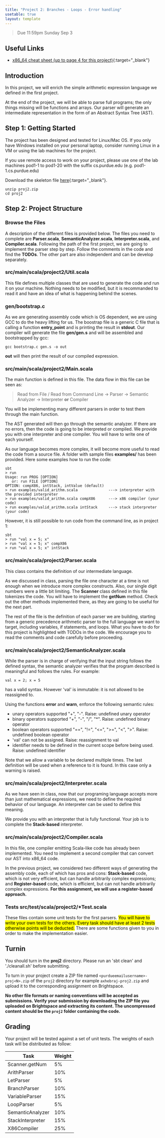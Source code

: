 ```yaml
---
title: "Project 2: Branches - Loops - Error handling"
usetable: true
layout: template
---
```


> Due 11:59pm Sunday Sep 3

## Useful Links

-   [x86_64 cheat sheet (up to page 4 for this
    project)](https://cs.brown.edu/courses/cs033/docs/guides/x64_cheatsheet.pdf){:target="_blank"}

## Introduction

In this project, we will enrich the simple arithmetic expression
language we defined in the first project.

At the end of the project, we will be able to parse full programs; the
only things missing will be functions and arrays. Our parser will
generate an intermediate representation in the form of an Abstract
Syntax Tree (AST).

## Step 1: Getting Started

The project has been designed and tested for Linux/Mac OS. If you only
have Windows installed on your personal laptop, consider running Linux
in a VM or using the lab machines for the project.

If you use remote access to work on your project, please use one of the
lab machines pod1-1 to pod1-20 with the suffix cs.purdue.edu (e.g.
pod1-1.cs.purdue.edu)

Download the skeleton file
[here](https://www.cs.purdue.edu/homes/jia137/cs502/proj2.zip){:target="_blank"}.

    unzip proj2.zip
    cd proj2

## Step 2: Project Structure

### Browse the Files

A description of the different files is provided below. The files you
need to complete are **Parser.scala**, **SemanticAnalyzer.scala**,
**Interpreter.scala**, and **Compiler.scala**. Following the path of the
first project, we are going to implement the parser step by step. Follow
the comments in the code and find the **TODOs**. The other part are also
independent and can be develop separately.

### src/main/scala/project2/Util.scala

This file defines multiple classes that are used to generate the code
and run it on your machine. Nothing needs to be modified, but it is
recommanded to read it and have an idea of what is happening behind the
scenes.

### gen/bootstrap.c

As we are generating assembly code which is OS dependent, we are using
GCC to do the heavy lifting for us. The boostrap file is a generic C
file that is calling a function **entry_point** and is printing the
result in **stdout**. Our compiler will generate the file **gen/gen.s**
and will be assembled and bootstrapped by gcc:

    gcc bootstrap.c gen.s -o out

**out** will then print the result of our compiled expression.

### src/main/scala/project2/Main.scala

The main function is defined in this file. The data flow in this file
can be seen as:

> Read from File / Read from Command Line -> Parser -> Semantic Analyzer -> Interpreter **or** Compiler

You will be implementing many different parsers in order to test them
through the main function.

The AST generated will then go through the semantic analyzer. If there
are no errors, then the code is going to be interpreted or compiled. We
provide you with one interpreter and one compiler. You will have to
write one of each yourself.

As our language becomes more complex, it will become more useful to read
the code from a source file. A folder with sample files **examples/**
has been provided. Here some examples how to run the code:

    sbt
    > run
    Usage: run PROG [OPTION]
       or: run FILE [OPTION]
    OPTION: compX86, intStack, intValue (default)
    > run examples/valid_arithm.scala              ---> interpreter with the provided interpreter
    > run examples/valid_arithm.scala compX86      ---> x86 compiler (your code)
    > run examples/valid_arithm.scala intStack     ---> stack interpreter (your code)

However, it is still possible to run code from the command line, as in
project 1:

    sbt
    > run "val x = 5; x"
    > run "val x = 5; x" compX86
    > run "val x = 5; x" intStack

### src/main/scala/project2/Parser.scala

This class contains the definition of our intermediate language.

As we discussed in class, parsing the file one character at a time is
not enough when we introduce more complex constructs. Also, our single
digit numbers were a little bit limiting. The **Scanner** class defined
in this file tokenizes the code. You will have to implement the
**getNum** method. Check out the other methods implemented there, as
they are going to be useful for the next part.

The rest of the file is the definition of each parser we are building,
starting from a generic precedence arithmetic parser to the full
language we want to target, including variables, if statements, and
loops. What you have to do for this project is highlighted with TODOs in
the code. We encourage you to read the comments and code carefully
before proceeding.

### src/main/scala/project2/SemanticAnalyzer.scala

While the parser is in charge of verifying that the input string follows
the defined syntax, the semantic analyzer verifies that the program
described is meaningful and follows the rules. For example:

    val x = 2; x = 5

has a valid syntax. However \'val\' is immutable: it is not allowed to
be reassigned to.

Using the functions **error** and **warn**, enforce the following
semantic rules:

-   unary operators supported \"+\", \"-\". Raise: undefined unary
    operator
-   binary operators supported \"+\", \"-\", \"/\", \"\*\". Raise:
    undefined binary operator
-   boolean operators supported \"==\", \"!=\", \"\<=\", \"\>=\",
    \"\<\", \"\>\". Raise: undefined boolean operator
-   \'val\' can not be assigned. Raise: reassignment to val
-   identifier needs to be defined in the current scope before being
    used. Raise: undefined identifier

Note that we allow a variable to be declared multiple times. The last
definition will be used when a reference to it is found. In this case
only a warning is raised.

### src/main/scala/project2/Interpreter.scala

As we have seen in class, now that our programing language accepts more
than just mathematical expressions, we need to define the required
behavior of our language. An interpreter can be used to define this
meaning.

We provide you with an interpreter that is fully functional. Your job is
to complete the **Stack-based** interpreter.

### src/main/scala/project2/Compiler.scala

In this file, one compiler emitting Scala-like code has already been
implemented. You need to implement a second compiler that can convert
our AST into x86_64 code.

In the previous project, we considered two different ways of generating
the assembly code, each of which has pros and cons: **Stack-based**
code, which is not very efficient, but can handle arbitrarily complex
expressions; and **Register-based** code, which is efficient, but can
not handle arbitrarily complex expressions. **For this assignment, we
will use a register-based approach.**

### Tests src/test/scala/project2/\*Test.scala

These files contain some unit tests for the first parsers. <mark>You will
have to write your own tests for the others. Every task should have at
least 2 tests otherwise points will be deducted.</mark> There are some
functions given to you in order to make the implementation easier.

## Turnin

You should turn in the **proj2** directory. Please run an \'sbt clean\'
and \'./cleanall.sh\' before submitting.

To turn in your project create a ZIP file named
`<purdueemailusername>-proj<N>.zip` of the `proj2` directory for
example `axhebraj-proj2.zip` and upload it to the corresponding
assignment on Brightspace.

**No other file formats or naming conventions will be accepted as
submissions. Verify your submission by downloading the ZIP file you
uploaded on Brightspace and extracting its content. The uncompressed
content should be the `proj2` folder containing the code.**

## Grading

Your project will be tested against a set of unit tests. The weights of
each task will be distributed as follow:

  Task              | Weight
  ------------------|---------
  Scanner.getNum    | 5%
  ArithParser       | 10%
  LetParser         | 5%
  BranchParser      | 10%
  VariableParser    | 15%
  LoopParser        | 5%
  SemanticAnalyzer  | 10%
  StackInterpreter  | 15%
  X86Compiler       | 25%
